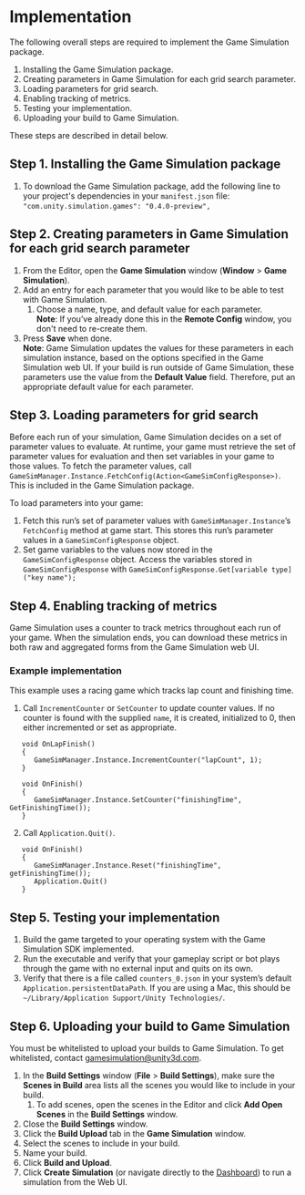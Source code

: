 # Implementation

The following overall steps are required to implement the Game Simulation package.

1. Installing the Game Simulation package.
2. Creating parameters in Game Simulation for each grid search parameter.
3. Loading parameters for grid search.
4. Enabling tracking of metrics.
5. Testing your implementation.
6. Uploading your build to Game Simulation.

These steps are described in detail below.

## Step 1. Installing the Game Simulation package
1. To download the Game Simulation package, add the following line to your project's dependencies in your `manifest.json` file:<br /> `"com.unity.simulation.games": "0.4.0-preview",`

## Step 2. Creating parameters in Game Simulation for each grid search parameter
1. From the Editor, open the **Game Simulation** window (**Window** > **Game Simulation**).
2. Add an entry for each parameter that you would like to be able to test with Game Simulation.
   1. Choose a name, type, and default value for each parameter.<br />**Note**: If you’ve already done this in the **Remote Config** window, you don't need to re-create them.
3. Press **Save** when done.<br />
**Note**: Game Simulation updates the values for these parameters in each simulation instance, based on the options specified in the Game Simulation web UI. If your build is run outside of Game Simulation, these parameters use the value from the **Default Value** field. Therefore, put an appropriate default value for each parameter.

## Step 3. Loading parameters for grid search
Before each run of your simulation, Game Simulation decides on a set of parameter values to evaluate. At runtime, your game must retrieve the set of parameter values for evaluation and then set variables in your game to those values. To fetch the parameter values, call `GameSimManager.Instance.FetchConfig(Action<GameSimConfigResponse>)`. This is included in the Game Simulation package. 

To load parameters into your game:
1. Fetch this run’s set of parameter values with `GameSimManager.Instance`’s `FetchConfig` method at game start. This stores this run’s parameter values in a `GameSimConfigResponse` object.
2. Set game variables to the values now stored in the `GameSimConfigResponse` object. Access the variables stored in `GameSimConfigResponse` with
`GameSimConfigResponse.Get[variable type]("key name");`

## Step 4. Enabling tracking of metrics
Game Simulation uses a counter to track metrics throughout each run of your game. When the simulation ends, you can download these metrics in both raw and aggregated forms from the Game Simulation web UI.

### Example implementation
This example uses a racing game which tracks lap count and finishing time.

1. Call `IncrementCounter` or `SetCounter` to update counter values. If no counter is found with the supplied `name`, it is created, initialized to 0, then either incremented or set as appropriate.
```
   void OnLapFinish()
   {        
      GameSimManager.Instance.IncrementCounter("lapCount", 1);
   }

   void OnFinish()
   {        
      GameSimManager.Instance.SetCounter("finishingTime", GetFinishingTime());
   }
```

2. Call `Application.Quit()`.
```
   void OnFinish()
   {        
      GameSimManager.Instance.Reset("finishingTime", getFinishingTime());
      Application.Quit()
   }
```

## Step 5. Testing your implementation
1. Build the game targeted to your operating system with the Game Simulation SDK implemented.
2. Run the executable and verify that your gameplay script or bot plays through the game with no external input and quits on its own.
3. Verify that there is a file called `counters_0.json` in your system’s default `Application.persistentDataPath`. If you are using a Mac, this should be `~/Library/Application Support/Unity Technologies/`.

## Step 6. Uploading your build to Game Simulation
You must be whitelisted to upload your builds to Game Simulation. To get whitelisted, contact [gamesimulation@unity3d.com](mailto:gamesimulation@unity3d.com).

1. In the **Build Settings** window (**File** > **Build Settings**), make sure the **Scenes in Build** area lists all the scenes you would like to include in your build.
   1. To add scenes, open the scenes in the Editor and click **Add Open Scenes** in the **Build Settings** window.
2. Close the **Build Settings** window.
3. Click the **Build Upload** tab in the **Game Simulation** window.
4. Select the scenes to include in your build.
5. Name your build.
6. Click **Build and Upload**.
7. Click **Create Simulation** (or navigate directly to the [Dashboard](https://gamesimulation.unity3d.com)) to run a simulation from the Web UI. 